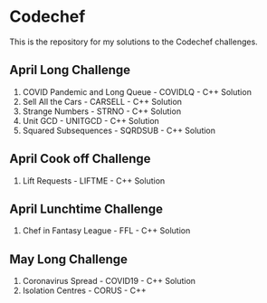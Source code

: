 # Codechef

This is the repository for my solutions to the Codechef challenges.

## April Long Challenge
1) COVID Pandemic and Long Queue - COVIDLQ - C++ Solution
2) Sell All the Cars - CARSELL - C++ Solution
3) Strange Numbers - STRNO - C++ Solution
4) Unit GCD - UNITGCD - C++ Solution
4) Squared Subsequences - SQRDSUB - C++ Solution

## April Cook off Challenge
1) Lift Requests - LIFTME - C++ Solution

## April Lunchtime Challenge 
1) Chef in Fantasy League - FFL - C++ Solution

## May Long Challenge
1) Coronavirus Spread - COVID19 - C++ Solution
2) Isolation Centres - CORUS - C++
